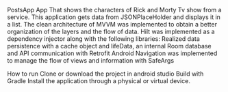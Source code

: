 PostsApp
App That shows the characters of Rick and Morty Tv show from a service. This application gets data from JSONPlaceHolder and displays it in a list. 
The clean architecture of MVVM was implemented to obtain a better organization of the layers and the flow of data. 
Hilt was implemented as a dependency injector along with the following libraries: Realized data persistence with a cache object and lifeData, an internal Room database and API communication with Retrofit 
Android Navigation was implemented to manage the flow of views and information with SafeArgs 

How to run
Clone or download the project in android studio Build with Gradle Install the application through a physical or virtual device.
